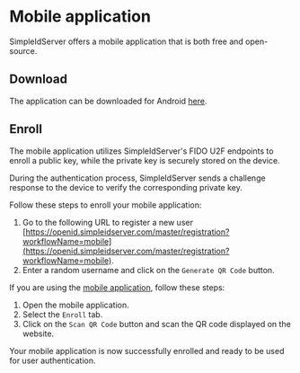 # Mobile application

SimpleIdServer offers a mobile application that is both free and open-source.

## Download

The application can be downloaded for Android [here](https://install.appcenter.ms/users/agentsimpleidserver-gmail.com/apps/simpleidserver/distribution_groups/public).

## Enroll

The mobile application utilizes SimpleIdServer's FIDO U2F endpoints to enroll a public key, while the private key is securely stored on the device.

During the authentication process, SimpleIdServer sends a challenge response to the device to verify the corresponding private key. 

Follow these steps to enroll your mobile application:

1. Go to the following URL to register a new user [https://openid.simpleidserver.com/master/registration?workflowName=mobile](https://openid.simpleidserver.com/master/registration?workflowName=mobile).
2. Enter a random username and click on the `Generate QR Code` button.

If you are using the [mobile application](https://install.appcenter.ms/users/agentsimpleidserver-gmail.com/apps/simpleidserver/distribution_groups/public), follow these steps:

1. Open the mobile application.
2. Select the `Enroll` tab.
3. Click on the `Scan QR Code` button and scan the QR code displayed on the website.

Your mobile application is now successfully enrolled and ready to be used for user authentication.